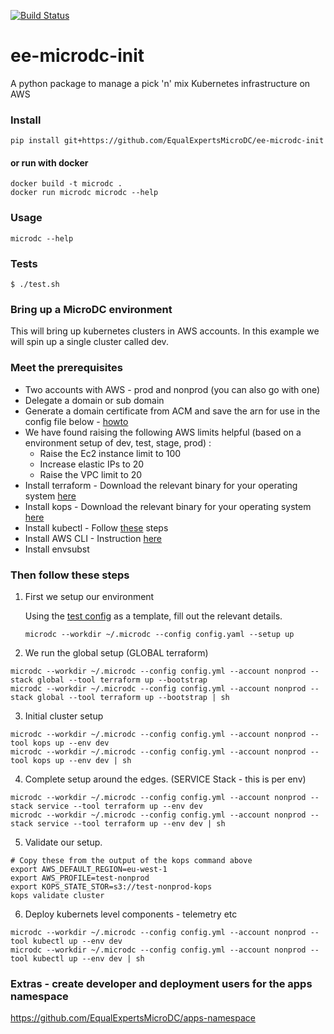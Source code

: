 [![Build Status](https://travis-ci.org/EqualExpertsMicroDC/ee-microdc-init.svg)](https://travis-ci.org/EqualExpertsMicroDC/ee-microdc-init)

# ee-microdc-init
A python package to manage a pick 'n' mix Kubernetes infrastructure on AWS

### Install
`pip install git+https://github.com/EqualExpertsMicroDC/ee-microdc-init`

#### or run with docker
```
docker build -t microdc .
docker run microdc microdc --help
```

### Usage
`microdc --help`

### Tests
`$ ./test.sh`


### Bring up a MicroDC environment
This will bring up kubernetes clusters in AWS accounts.  In this example we will spin up a single cluster called dev.

### Meet the prerequisites
 * Two accounts with AWS - prod and nonprod (you can also go with one)
 * Delegate a domain or sub domain
 * Generate a domain certificate from ACM and save the arn for use in the config file below - [howto](https://github.com/EqualExpertsMicroDC/ee-microdc-init/blob/master/docs/configure_acm_cert.md)
 * We have found raising the following AWS limits helpful (based on a environment setup of dev, test, stage, prod) :
   - Raise the Ec2 instance limit to 100
   - Increase elastic IPs to 20
   - Raise the VPC limit to 20
 * Install terraform - Download the relevant binary for your operating system [here](https://www.terraform.io/downloads.html)
 * Install kops - Download the relevant binary for your operating system [here](https://github.com/kubernetes/kops/releases/tag/1.8.0)
 * Install kubectl - Follow [these](https://kubernetes.io/docs/tasks/tools/install-kubectl/#install-kubectl-binary-via-curl) steps
 * Install AWS CLI - Instruction [here](https://docs.aws.amazon.com/cli/latest/userguide/installing.html)
 * Install envsubst

### Then follow these steps

1. First we setup our environment

   Using the [test config](https://github.com/EqualExpertsMicroDC/ee-microdc-init/blob/master/tests/good_config.yaml) as a template, fill out the relevant details.
   ```
   microdc --workdir ~/.microdc --config config.yaml --setup up
   ```

2. We run the global setup (GLOBAL terraform)
```
microdc --workdir ~/.microdc --config config.yml --account nonprod --stack global --tool terraform up --bootstrap
microdc --workdir ~/.microdc --config config.yml --account nonprod --stack global --tool terraform up --bootstrap | sh
```

3. Initial cluster setup
```
microdc --workdir ~/.microdc --config config.yml --account nonprod --tool kops up --env dev
microdc --workdir ~/.microdc --config config.yml --account nonprod --tool kops up --env dev | sh
```

4. Complete setup around the edges. (SERVICE Stack - this is per env)
```
microdc --workdir ~/.microdc --config config.yml --account nonprod --stack service --tool terraform up --env dev
microdc --workdir ~/.microdc --config config.yml --account nonprod --stack service --tool terraform up --env dev | sh
```

5. Validate our setup.
```
# Copy these from the output of the kops command above
export AWS_DEFAULT_REGION=eu-west-1
export AWS_PROFILE=test-nonprod
export KOPS_STATE_STOR=s3://test-nonprod-kops
kops validate cluster
```
6. Deploy kubernets level components - telemetry etc
```
microdc --workdir ~/.microdc --config config.yml --account nonprod --tool kubectl up --env dev
microdc --workdir ~/.microdc --config config.yml --account nonprod --tool kubectl up --env dev | sh
```

### Extras - create developer and deployment users for the apps namespace
https://github.com/EqualExpertsMicroDC/apps-namespace
